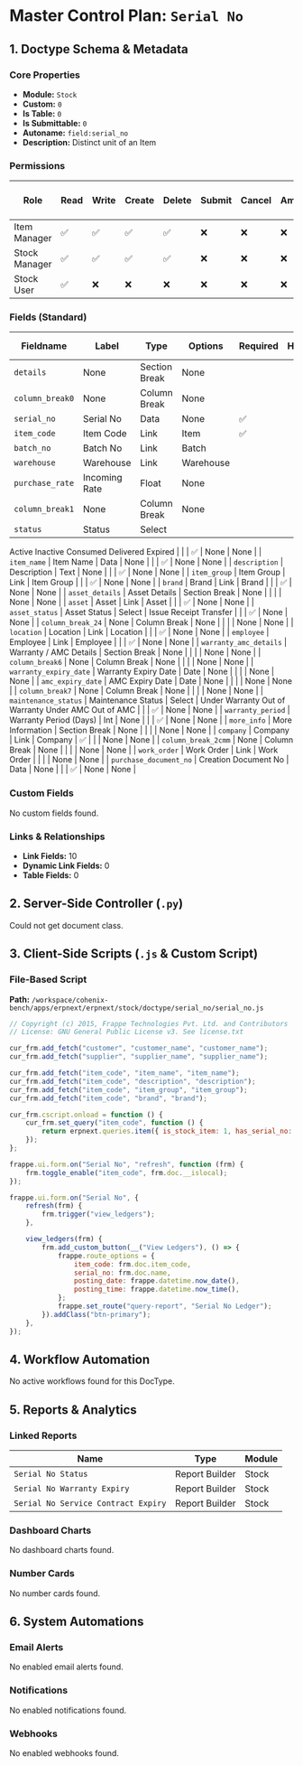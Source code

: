 # Master Control Plan: `Serial No`

## 1. Doctype Schema & Metadata

### Core Properties
- **Module:** `Stock`
- **Custom:** `0`
- **Is Table:** `0`
- **Is Submittable:** `0`
- **Autoname:** `field:serial_no`
- **Description:** Distinct unit of an Item

### Permissions
| Role | Read | Write | Create | Delete | Submit | Cancel | Amend | Report | Import | Export | Print | Email | Share | Set User Perms |
|---|---|---|---|---|---|---|---|---|---|---|---|---|---|---|
| Item Manager | ✅ | ✅ | ✅ | ✅ | ❌ | ❌ | ❌ | ✅ | ❌ | ❌ | ✅ | ✅ | ✅ | ❌ |
| Stock Manager | ✅ | ✅ | ✅ | ✅ | ❌ | ❌ | ❌ | ✅ | ✅ | ✅ | ✅ | ✅ | ❌ | ❌ |
| Stock User | ✅ | ❌ | ❌ | ❌ | ❌ | ❌ | ❌ | ✅ | ❌ | ❌ | ✅ | ✅ | ❌ | ❌ |


### Fields (Standard)
| Fieldname | Label | Type | Options | Required | Hidden | Read Only | Default | Description |
|---|---|---|---|---|---|---|---|---|
| `details` | None | Section Break | None |  |  |  | None | None |
| `column_break0` | None | Column Break | None |  |  |  | None | None |
| `serial_no` | Serial No | Data | None | ✅ |  |  | None | None |
| `item_code` | Item Code | Link | Item | ✅ |  |  | None | None |
| `batch_no` | Batch No | Link | Batch |  |  | ✅ | None | None |
| `warehouse` | Warehouse | Link | Warehouse |  |  | ✅ | None | None |
| `purchase_rate` | Incoming Rate | Float | None |  |  | ✅ | None | None |
| `column_break1` | None | Column Break | None |  |  |  | None | None |
| `status` | Status | Select | 
Active
Inactive
Consumed
Delivered
Expired |  |  | ✅ | None | None |
| `item_name` | Item Name | Data | None |  |  | ✅ | None | None |
| `description` | Description | Text | None |  |  | ✅ | None | None |
| `item_group` | Item Group | Link | Item Group |  |  | ✅ | None | None |
| `brand` | Brand | Link | Brand |  |  | ✅ | None | None |
| `asset_details` | Asset Details | Section Break | None |  |  |  | None | None |
| `asset` | Asset | Link | Asset |  |  | ✅ | None | None |
| `asset_status` | Asset Status | Select | 
Issue
Receipt
Transfer |  |  | ✅ | None | None |
| `column_break_24` | None | Column Break | None |  |  |  | None | None |
| `location` | Location | Link | Location |  |  | ✅ | None | None |
| `employee` | Employee | Link | Employee |  |  | ✅ | None | None |
| `warranty_amc_details` | Warranty / AMC Details | Section Break | None |  |  |  | None | None |
| `column_break6` | None | Column Break | None |  |  |  | None | None |
| `warranty_expiry_date` | Warranty Expiry Date | Date | None |  |  |  | None | None |
| `amc_expiry_date` | AMC Expiry Date | Date | None |  |  |  | None | None |
| `column_break7` | None | Column Break | None |  |  |  | None | None |
| `maintenance_status` | Maintenance Status | Select | 
Under Warranty
Out of Warranty
Under AMC
Out of AMC |  |  | ✅ | None | None |
| `warranty_period` | Warranty Period (Days) | Int | None |  |  | ✅ | None | None |
| `more_info` | More Information | Section Break | None |  |  |  | None | None |
| `company` | Company | Link | Company | ✅ |  |  | None | None |
| `column_break_2cmm` | None | Column Break | None |  |  |  | None | None |
| `work_order` | Work Order | Link | Work Order |  |  |  | None | None |
| `purchase_document_no` | Creation Document No | Data | None |  |  | ✅ | None | None |


### Custom Fields
No custom fields found.


### Links & Relationships
- **Link Fields:** 10
- **Dynamic Link Fields:** 0
- **Table Fields:** 0

## 2. Server-Side Controller (`.py`)
Could not get document class.


## 3. Client-Side Scripts (`.js` & Custom Script)
### File-Based Script
**Path:** `/workspace/cohenix-bench/apps/erpnext/erpnext/stock/doctype/serial_no/serial_no.js`
```javascript
// Copyright (c) 2015, Frappe Technologies Pvt. Ltd. and Contributors
// License: GNU General Public License v3. See license.txt

cur_frm.add_fetch("customer", "customer_name", "customer_name");
cur_frm.add_fetch("supplier", "supplier_name", "supplier_name");

cur_frm.add_fetch("item_code", "item_name", "item_name");
cur_frm.add_fetch("item_code", "description", "description");
cur_frm.add_fetch("item_code", "item_group", "item_group");
cur_frm.add_fetch("item_code", "brand", "brand");

cur_frm.cscript.onload = function () {
	cur_frm.set_query("item_code", function () {
		return erpnext.queries.item({ is_stock_item: 1, has_serial_no: 1 });
	});
};

frappe.ui.form.on("Serial No", "refresh", function (frm) {
	frm.toggle_enable("item_code", frm.doc.__islocal);
});

frappe.ui.form.on("Serial No", {
	refresh(frm) {
		frm.trigger("view_ledgers");
	},

	view_ledgers(frm) {
		frm.add_custom_button(__("View Ledgers"), () => {
			frappe.route_options = {
				item_code: frm.doc.item_code,
				serial_no: frm.doc.name,
				posting_date: frappe.datetime.now_date(),
				posting_time: frappe.datetime.now_time(),
			};
			frappe.set_route("query-report", "Serial No Ledger");
		}).addClass("btn-primary");
	},
});

```




## 4. Workflow Automation
No active workflows found for this DocType.


## 5. Reports & Analytics
### Linked Reports
| Name | Type | Module |
|---|---|---|
| `Serial No Status` | Report Builder | Stock |
| `Serial No Warranty Expiry` | Report Builder | Stock |
| `Serial No Service Contract Expiry` | Report Builder | Stock |



### Dashboard Charts
No dashboard charts found.


### Number Cards
No number cards found.


## 6. System Automations
### Email Alerts
No enabled email alerts found.


### Notifications
No enabled notifications found.


### Webhooks
No enabled webhooks found.
